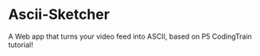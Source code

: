 # Ascii-Sketcher
A Web app that turns your video feed into ASCII, based on P5 CodingTrain tutorial!
